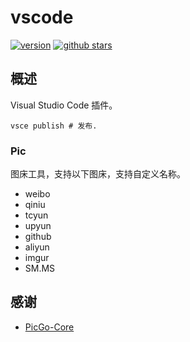 # vscode

[![version](https://img.shields.io/vscode-marketplace/v/hub.rot.svg?style=flat-square)](https://marketplace.visualstudio.com/items?itemName=hub.rot)
[![github stars](https://img.shields.io/github/stars/rothub/vscode.svg?style=social)](https://github.com/rothub/vscode)

## 概述

Visual Studio Code 插件。

```
vsce publish # 发布.
```

### Pic

图床工具，支持以下图床，支持自定义名称。

- weibo
- qiniu
- tcyun
- upyun
- github
- aliyun
- imgur
- SM.MS

## 感谢

- [PicGo-Core](https://github.com/PicGo/PicGo-Core)
